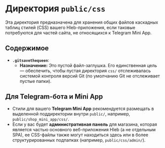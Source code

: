 # Директория `public/css`

Эта директория предназначена для хранения общих файлов каскадных таблиц стилей (CSS) вашего Hleb-приложения, если таковые потребуются для частей сайта, не относящихся к Telegram Mini App.

## Содержимое

*   **`.gitsavethequeen`**:
    *   **Назначение:** Это пустой файл-заглушка. Его единственная цель — обеспечить, чтобы пустая директория `css/` отслеживалась системой контроля версий Git (по умолчанию Git не отслеживает пустые папки).

## Для Telegram-бота и Mini App

*   Стили для вашего **Telegram Mini App** рекомендуется размещать в выделенной поддиректории внутри `public/`, например, `public/shop_mini_app/css/`.
*   Если у вас будет **административная панель** для магазина, которая является частью основного веб-приложения Hleb (а не отдельным SPA), ее CSS-файлы также могут находиться здесь или в более структурированных подпапках (например, `public/css/admin/`).
